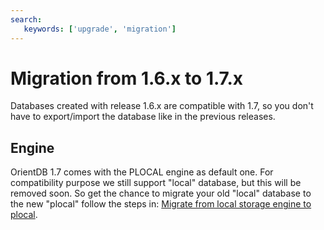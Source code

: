 ```yaml
---
search:
   keywords: ['upgrade', 'migration']
---
```


# Migration from 1.6.x to 1.7.x

Databases created with release 1.6.x are compatible with 1.7, so you don't have to export/import the database like in the previous releases.

## Engine

OrientDB 1.7 comes with the PLOCAL engine as default one. For compatibility purpose we still support "local" database, but this will be removed soon. So get the chance to migrate your old "local" database to the new "plocal" follow the steps in: [Migrate from local storage engine to plocal](Upgrade.md#migrate-from-local-storage-engine-to-plocal).
